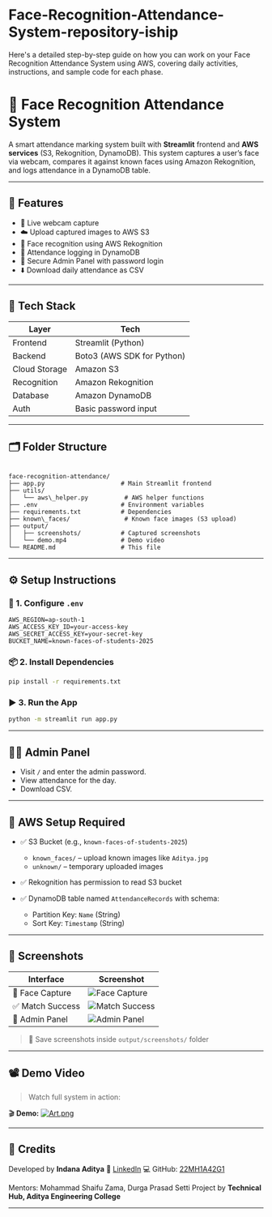 # Face-Recognition-Attendance-System-repository-iship
Here's a detailed step-by-step guide on how you can work on your Face Recognition Attendance System using AWS, covering daily activities, instructions, and sample code for each phase.

# 🎯 Face Recognition Attendance System

A smart attendance marking system built with **Streamlit** frontend and **AWS services** (S3, Rekognition, DynamoDB). This system captures a user’s face via webcam, compares it against known faces using Amazon Rekognition, and logs attendance in a DynamoDB table.

---

## 🚀 Features

- 📸 Live webcam capture
- ☁️ Upload captured images to AWS S3
- 🧠 Face recognition using AWS Rekognition
- 📝 Attendance logging in DynamoDB
- 🔐 Secure Admin Panel with password login
- ⬇️ Download daily attendance as CSV

---

## 🧱 Tech Stack

| Layer        | Tech                        |
|--------------|-----------------------------|
| Frontend     | Streamlit (Python)          |
| Backend      | Boto3 (AWS SDK for Python)  |
| Cloud Storage| Amazon S3                   |
| Recognition  | Amazon Rekognition          |
| Database     | Amazon DynamoDB             |
| Auth         | Basic password input        |

---

## 🗂️ Folder Structure

```

face-recognition-attendance/
├── app.py                     # Main Streamlit frontend
├── utils/
│   └── aws\_helper.py          # AWS helper functions
├── .env                       # Environment variables
├── requirements.txt           # Dependencies
├── known\_faces/               # Known face images (S3 upload)
├── output/
│   ├── screenshots/           # Captured screenshots
│   └── demo.mp4               # Demo video
└── README.md                  # This file

````

---

## ⚙️ Setup Instructions

### 🔐 1. Configure `.env`

```env
AWS_REGION=ap-south-1
AWS_ACCESS_KEY_ID=your-access-key
AWS_SECRET_ACCESS_KEY=your-secret-key
BUCKET_NAME=known-faces-of-students-2025
````

### 📦 2. Install Dependencies

```bash
pip install -r requirements.txt
```

### ▶️ 3. Run the App

```bash
python -m streamlit run app.py
```

---

## 👨‍💻 Admin Panel

* Visit `/` and enter the admin password.
* View attendance for the day.
* Download CSV.

---

## 📁 AWS Setup Required

* ✅ S3 Bucket (e.g., `known-faces-of-students-2025`)

  * `known_faces/` – upload known images like `Aditya.jpg`
  * `unknown/` – temporary uploaded images
* ✅ Rekognition has permission to read S3 bucket
* ✅ DynamoDB table named `AttendanceRecords` with schema:

  * Partition Key: `Name` (String)
  * Sort Key: `Timestamp` (String)

---

## 📸 Screenshots

| Interface       | Screenshot                                       |
| --------------- | ------------------------------------------------ |
| 👤 Face Capture | ![Face Capture](output/screenshots/capture.jpg)  |
| ✅ Match Success | ![Match Success](output/screenshots/success.jpg) |
| 🔐 Admin Panel  | ![Admin Panel](output/screenshots/admin.jpg)     |

> 📂 Save screenshots inside `output/screenshots/` folder

---

## 📽️ Demo Video

> Watch full system in action:

🎬 **Demo:** [![Art.png](https://github.com/22MH1A42G1/Face-Recognition-Attendance-System-repository-iship/blob/main/output/Art.png)](https://youtu.be/NtWbiVcd0cc)



---

## 🧠 Credits

Developed by **Indana Aditya**
🔗 [LinkedIn](https://www.linkedin.com/in/aditya-indana-899734216)
💻 GitHub: [22MH1A42G1](https://github.com/22MH1A42G1/)

Mentors: Mohammad Shaifu Zama, Durga Prasad Setti
Project by **Technical Hub, Aditya Engineering College**

---
